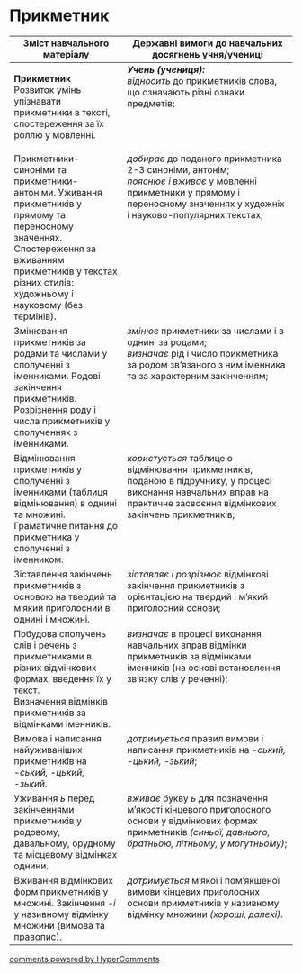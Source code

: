 <div id="hypercomments_widget" class="js-hypercomments-widget invisible"></div>

# Прикметник  

<table>
  <tr>
    <td width="40%" align="center"><b>Зміст навчального матеріалу</b></td>
    <td width="60%" align="center"><b>Державні вимоги до навчальних досягнень учня/учениці</b></td>
  </tr>
<tbody>
  <tr>
    <td width="40%" style="vertical-align:top !important;">
    <p><b>Прикметник</b><br>
Розвиток умінь упізнавати прикметники в тексті, спостереження за їх роллю у мовленні. </td>
    <td width="60%" style="vertical-align:top !important;">
<i><b>Учень (учениця):</b></i><br>
<i>відносить</i> до прикметників слова, що означають різні ознаки предметів;</td>
  </tr>
  <tr>
    <td width="40%" style="vertical-align:top !important;">
Прикметники-синоніми та прикметники-антоніми. Уживання прикметників у прямому та переносному значеннях. Спостереження за вживанням прикметників у текстах різних стилів: художньому і науковому (без термінів).</td>
    <td width="60%" style="vertical-align:top !important;">
<i>добирає</i> до поданого прикметника 2-3 синоніми, антонім;<br>
<i>пояснює і вживає</i> у мовленні прикметники у прямому і переносному значеннях у художніх і науково-популярних текстах;<br></td>
  </tr>
  <tr>
    <td width="40%" style="vertical-align:top !important;">
Змінювання прикметників за родами та числами у сполученні з іменниками. Родові закінчення прикметників. Розрізнення роду і числа прикметників у сполученнях з іменниками.</td>
    <td width="60%" style="vertical-align:top !important;">
<i>змінює</i> прикметники за числами і в однині за родами;<br>
<i>визначає</i> рід і число прикметника за родом зв’язаного з ним іменника та за характерним закінченням;<br></td>
  </tr>
  <tr>
    <td width="40%" style="vertical-align:top !important;">
Відмінювання прикметників у сполученні з іменниками (таблиця відмінювання) в однині та множині. Граматичне питання до прикметника у сполученні з іменником.</td>
    <td width="60%" style="vertical-align:top !important;">
<i>користується</i> таблицею відмінювання прикметників, поданою в підручнику, у процесі виконання навчальних вправ на практичне засвоєння відмінкових закінчень прикметників;</td>
  </tr>
  <tr>
    <td width="40%" style="vertical-align:top !important;">
Зіставлення закінчень прикметників з основою на твердий та м’який приголосний в однині і множині.</td>
    <td width="60%" style="vertical-align:top !important;">
<i>зіставляє і розрізнює</i> відмінкові закінчення прикметників з орієнтацією на твердий і м’який приголосний основи;</td>
  </tr>
  <tr>
    <td width="40%" style="vertical-align:top !important;">
Побудова сполучень слів і речень з прикметниками в різних відмінкових формах, введення їх у текст. <br>
Визначення відмінків прикметників за відмінками іменників. <br></td>
    <td width="60%" style="vertical-align:top !important;">
<i>визначає</i> в процесі виконання навчальних вправ відмінки прикметників за відмінками іменників (на основі встановлення зв’язку слів у реченні);</td>
  </tr>
  <tr>
    <td width="40%" style="vertical-align:top !important;">
Вимова і написання найуживаніших прикметників на <i>-ський, -цький, -зький</i>.</td>
    <td width="60%" style="vertical-align:top !important;"> 
<i>дотримується</i> правил вимови і написання прикметників на <i>-ський, -цький, -зький</i>;</td>
  </tr>
  <tr>
    <td width="40%" style="vertical-align:top !important;">
Уживання <i>ь</i> перед закінченнями прикметників у родовому, давальному, орудному та місцевому відмінках однини. </td>
    <td width="60%" style="vertical-align:top !important;"> 
<i>вживає</i> букву <i>ь</i> для позначення м’якості кінцевого приголосного основи у відмінкових формах прикметників <i>(синьої, давнього, братньою, літньому, у могутньому)</i>;</td>
  </tr>
  <tr>
    <td width="40%" style="vertical-align:top !important;">
Вживання відмінкових форм прикметників у множині. Закінчення <i>-і</i> у називному відмінку множини (вимова та правопис).</td>
    <td width="60%" style="vertical-align:top !important;"> 
<i>дотримується</i> м’якої і пом’якшеної вимови кінцевих приголосних основи прикметників у називному відмінку множини <i>(хороші, далекі)</i>.</td>
  </tr>
</tbody>
</table>

<div class="js-hypercomments-container">
<a href="http://hypercomments.com" class="hc-link" title="comments widget">comments powered by HyperComments</a>
</div>